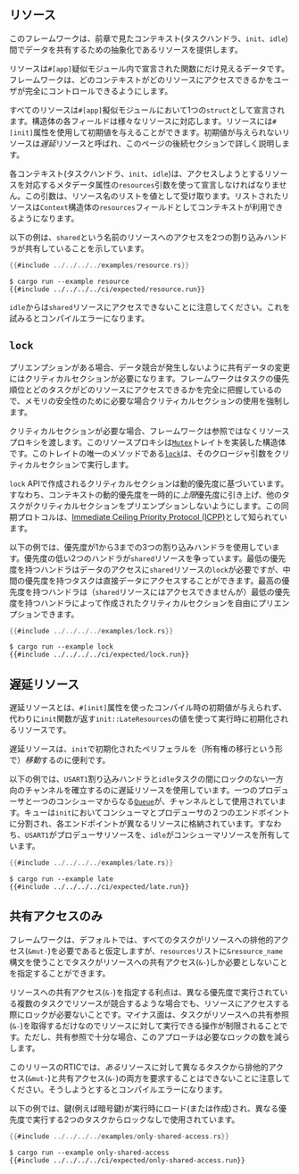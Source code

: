 ## リソース

このフレームワークは、前章で見たコンテキスト(タスクハンドラ、`init`、`idle`)間でデータを共有するための抽象化であるリソースを提供します。

リソースは`#[app]`疑似モジュール内で宣言された関数にだけ見えるデータです。フレームワークは、どのコンテキストがどのリソースにアクセスできるかをユーザが完全にコントロールできるようにします。

すべてのリソースは`#[app]`擬似モジュールにおいて1つの`struct`として宣言されます。構造体の各フィールドは様々なリソースに対応します。リソースには`#[init]`属性を使用して初期値を与えることができます。初期値が与えられないリソースは*遅延*リソースと呼ばれ、このページの後続セクションで詳しく説明します。

各コンテキスト(タスクハンドラ、`init`、`idle`)は、アクセスしようとするリソースを対応するメタデータ属性の`resources`引数を使って宣言しなければなりません。この引数は、リソース名のリストを値として受け取ります。リストされたリソースは`Context`構造体の`resources`フィールドとしてコンテキストが利用できるようになります。

以下の例は、`shared`という名前のリソースへのアクセスを2つの割り込みハンドラが共有していることを示しています。

``` rust
{{#include ../../../../examples/resource.rs}}
```

``` console
$ cargo run --example resource
{{#include ../../../../ci/expected/resource.run}}
```

`idle`からは`shared`リソースにアクセスできないことに注意してください。これを試みるとコンパイルエラーになります。

## `lock`

プリエンプションがある場合、データ競合が発生しないように共有データの変更にはクリティカルセクションが必要になります。フレームワークはタスクの優先順位とどのタスクがどのリソースにアクセスできるかを完全に把握しているので、メモリの安全性のために必要な場合クリティカルセクションの使用を強制します。

クリティカルセクションが必要な場合、フレームワークは参照ではなくリソースプロキシを渡します。このリソースプロキシは[`Mutex`]トレイトを実装した構造体です。このトレイトの唯一のメソッドである[`lock`]は、そのクロージャ引数をクリティカルセクションで実行します。

[`Mutex`]: ../../../api/rtic/trait.Mutex.html
[`lock`]: ../../../api/rtic/trait.Mutex.html#method.lock

`lock` APIで作成されるクリティカルセクションは動的優先度に基づいています。すなわち、コンテキストの動的優先度を一時的に*上限*優先度に引き上げ、他のタスクがクリティカルセクションをプリエンプションしないようにします。この同期プロトコルは、[Immediate Ceiling Priority Protocol (ICPP)][icpp]として知られています。

[icpp]: https://en.wikipedia.org/wiki/Priority_ceiling_protocol

以下の例では、優先度が1から3までの3つの割り込みハンドラを使用しています。優先度の低い2つのハンドラが`shared`リソースを争っています。最低の優先度を持つハンドラはデータのアクセスに`shared`リソースの`lock`が必要ですが、中間の優先度を持つタスクは直接データにアクセスすることができます。最高の優先度を持つハンドラは（`shared`リソースにはアクセスできませんが）最低の優先度を持つハンドラによって作成されたクリティカルセクションを自由にプリエンプションできます。

``` rust
{{#include ../../../../examples/lock.rs}}
```

``` console
$ cargo run --example lock
{{#include ../../../../ci/expected/lock.run}}
```

## 遅延リソース

遅延リソースとは、`#[init]`属性を使ったコンパイル時の初期値が与えられず、代わりに`init`関数が返す`init::LateResources`の値を使って実行時に初期化されるリソースです。

遅延リソースは、`init`で初期化されたペリフェラルを（所有権の移行という形で）*移動*するのに便利です。

以下の例では、`USART1`割り込みハンドラと`idle`タスクの間にロックのない一方向のチャンネルを確立するのに遅延リソースを使用しています。一つのプロデューサと一つのコンシューマからなる[`Queue`]が、チャンネルとして使用されています。キューは`init`においてコンシューマとプロデューサの２つのエンドポイントに分割され、各エンドポイントが異なるリソースに格納されています。すなわち、`USART1`がプロデューサリソースを、`idle`がコンシューマリソースを所有しています。

[`Queue`]: ../../../api/heapless/spsc/struct.Queue.html


``` rust
{{#include ../../../../examples/late.rs}}
```

``` console
$ cargo run --example late
{{#include ../../../../ci/expected/late.run}}
```

## 共有アクセスのみ

フレームワークは、デフォルトでは、すべてのタスクがリソースへの排他的アクセス(`&mut-`)を必要であると仮定しますが、`resources`リストに`&resource_name`構文を使うことでタスクがリソースへの共有アクセス(`&-`)しか必要としないことを指定することができます。

リソースへの共有アクセス(`&-`)を指定する利点は、異なる優先度で実行されている複数のタスクでリソースが競合するような場合でも、リソースにアクセスする際にロックが必要ないことです。マイナス面は、タスクがリソースへの共有参照(`&-`)を取得するだけなのでリソースに対して実行できる操作が制限されることです。ただし、共有参照で十分な場合、このアプローチは必要なロックの数を減らします。

このリリースのRTICでは、*ある*リソースに対して異なるタスクから排他的アクセス(`&mut-`)と共有アクセス(`&-`)の両方を要求することはできないことに注意してください。そうしようとするとコンパイルエラーになります。

以下の例では、鍵(例えば暗号鍵)が実行時にロード(または作成)され、異なる優先度で実行する2つのタスクからロックなしで使用されています。

``` rust
{{#include ../../../../examples/only-shared-access.rs}}
```

``` console
$ cargo run --example only-shared-access
{{#include ../../../../ci/expected/only-shared-access.run}}
```
